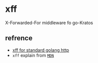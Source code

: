 # xff
X-Forwarded-For middleware fo go-Kratos

## refrence 
+ [xff for standard golang http](https://github.com/sebest/xff)
+ `xff` explain from [`MDN`](https://developer.mozilla.org/en-US/docs/Web/HTTP/Headers/X-Forwarded-For)

